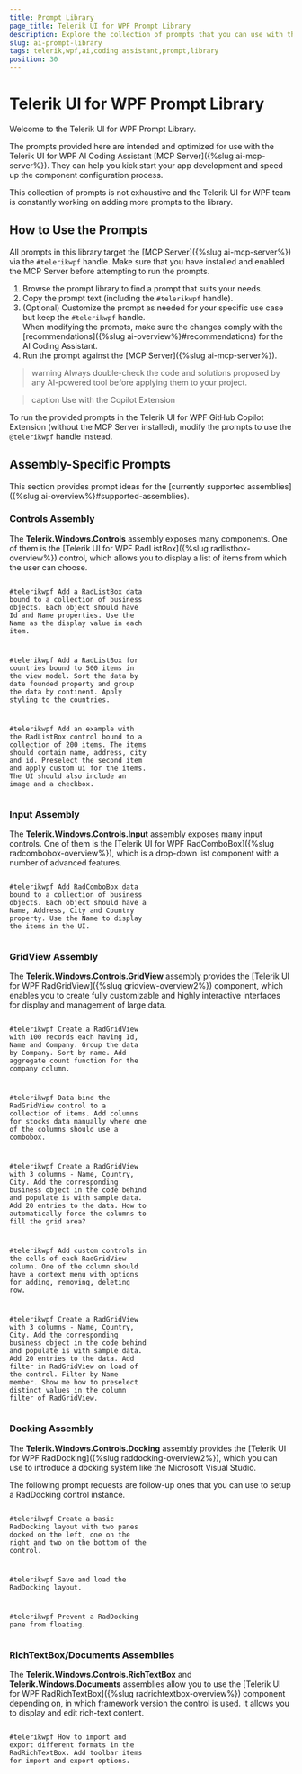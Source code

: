 ```yaml
---
title: Prompt Library
page_title: Telerik UI for WPF Prompt Library
description: Explore the collection of prompts that you can use with the Telerik UI for WPF AI Coding Assistant.
slug: ai-prompt-library
tags: telerik,wpf,ai,coding assistant,prompt,library
position: 30
---
```


# Telerik UI for WPF Prompt Library

Welcome to the Telerik UI for WPF Prompt Library.

The prompts provided here are intended and optimized for use with the Telerik UI for WPF AI Coding Assistant [MCP Server]({%slug ai-mcp-server%}). They can help you kick start your app development and speed up the component configuration process.

This collection of prompts is not exhaustive and the Telerik UI for WPF team is constantly working on adding more prompts to the library.

## How to Use the Prompts

All prompts in this library target the [MCP Server]({%slug ai-mcp-server%}) via the `#telerikwpf` handle. Make sure that you have installed and enabled the MCP Server before attempting to run the prompts.

1. Browse the prompt library to find a prompt that suits your needs.
2. Copy the prompt text (including the `#telerikwpf` handle).
3. (Optional) Customize the prompt as needed for your specific use case but keep the `#telerikwpf` handle.<br/>When modifying the prompts, make sure the changes comply with the [recommendations]({%slug ai-overview%}#recommendations) for the AI Coding Assistant.
4. Run the prompt against the [MCP Server]({%slug ai-mcp-server%}).

>warning Always double-check the code and solutions proposed by any AI-powered tool before applying them to your project.

>caption Use with the Copilot Extension

To run the provided prompts in the Telerik UI for WPF GitHub Copilot Extension (without the MCP Server installed), modify the prompts to use the `@telerikwpf` handle instead.

## Assembly-Specific Prompts

This section provides prompt ideas for the [currently supported assemblies]({%slug ai-overview%}#supported-assemblies).

### Controls Assembly

The __Telerik.Windows.Controls__ assembly exposes many components. One of them is the [Telerik UI for WPF RadListBox]({%slug radlistbox-overview%}) control, which allows you to display a list of items from which the user can choose.

<div style="display: grid; gap: 10px; grid-template-columns: 1fr 1fr;">

```prompt
#telerikwpf Add a RadListBox data bound to a collection of business objects. Each object should have Id and Name properties. Use the Name as the display value in each item.
```
```ts
```

```prompt
#telerikwpf Add a RadListBox for countries bound to 500 items in the view model. Sort the data by date founded property and group the data by continent. Apply styling to the countries.
```
```ts
```

```prompt
#telerikwpf Add an example with the RadListBox control bound to a collection of 200 items. The items should contain name, address, city and id. Preselect the second item and apply custom ui for the items. The UI should also include an image and a checkbox. 
```
```ts
```

</div>

### Input Assembly

The __Telerik.Windows.Controls.Input__ assembly exposes many input controls. One of them is the [Telerik UI for WPF RadComboBox]({%slug radcombobox-overview%}), which is a drop-down list component with a number of advanced features.

<div style="display: grid; gap: 10px; grid-template-columns: 1fr 1fr;">

```prompt
#telerikwpf Add RadComboBox data bound to a collection of business objects. Each object should have a Name, Address, City and Country property. Use the Name to display the items in the UI.
```
```ts
```

</div>

### GridView Assembly

The __Telerik.Windows.Controls.GridView__ assembly provides the [Telerik UI for WPF RadGridView]({%slug gridview-overview2%}) component, which enables you to create fully customizable and highly interactive interfaces for display and management of large data.

<div style="display: grid; gap: 10px; grid-template-columns: 1fr 1fr;">

```prompt
#telerikwpf Create a RadGridView with 100 records each having Id, Name and Company. Group the data by Company. Sort by name. Add aggregate count function for the company column.
```
```ts
```

```prompt
#telerikwpf Data bind the RadGridView control to a collection of items. Add columns for stocks data manually where one of the columns should use a combobox.
```
```ts
```

```prompt
#telerikwpf Create a RadGridView with 3 columns - Name, Country, City. Add the corresponding business object in the code behind and populate is with sample data. Add 20 entries to the data. How to automatically force the columns to fill the grid area?
```
```ts
```

```prompt
#telerikwpf Add custom controls in the cells of each RadGridView column. One of the column should have a context menu with options for adding, removing, deleting row.
```
```ts
```

```prompt
#telerikwpf Create a RadGridView with 3 columns - Name, Country, City. Add the corresponding business object in the code behind and populate is with sample data. Add 20 entries to the data. Add filter in RadGridView on load of the control. Filter by Name member. Show me how to preselect distinct values in the column filter of RadGridView.
```
```ts
```

</div>

### Docking Assembly

The __Telerik.Windows.Controls.Docking__ assembly provides the [Telerik UI for WPF RadDocking]({%slug raddocking-overview2%}), which you can use to introduce a docking system like the Microsoft Visual Studio.

The following prompt requests are follow-up ones that you can use to setup a RadDocking control instance.

<div style="display: grid; gap: 10px; grid-template-columns: 1fr 1fr;">

```prompt
#telerikwpf Create a basic RadDocking layout with two panes docked on the left, one on the right and two on the bottom of the control.
```
```ts
```

```prompt
#telerikwpf Save and load the RadDocking layout.
```
```ts
```

```prompt
#telerikwpf Prevent a RadDocking pane from floating.
```
```ts
```

</div>

### RichTextBox/Documents Assemblies

The __Telerik.Windows.Controls.RichTextBox__ and __Telerik.Windows.Documents__ assemblies allow you to use the [Telerik UI for WPF RadRichTextBox]({%slug radrichtextbox-overview%}) component depending on, in which framework version the control is used. It allows you to display and edit rich-text content.

<div style="display: grid; gap: 10px; grid-template-columns: 1fr 1fr;">

```prompt
#telerikwpf How to import and export different formats in the RadRichTextBox. Add toolbar items for import and export options.
```
```ts
```

</div>